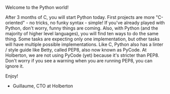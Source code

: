 Welcome to the Python world!

After 3 months of C, you will start Python today.
First projects are more "C-oriented" - no tricks, no funky syntax - simple!
If you've already played with Python, don't worry, funny things are coming.
Also, with Python (and the majority of higher level languages), you will find ten ways to do the same thing. Some tasks are expecting only one implementation, but other tasks will have multiple possible implementations.
Like C, Python also has a linter / style guide like Betty, called PEP8, also now known as PyCode. At Holberton, we are not using PyCode (yet) because it's stricter than PEP8. Don't worry if you see a warning when you are running PEP8, you can ignore it.

Enjoy!

- Guillaume, CTO at Holberton